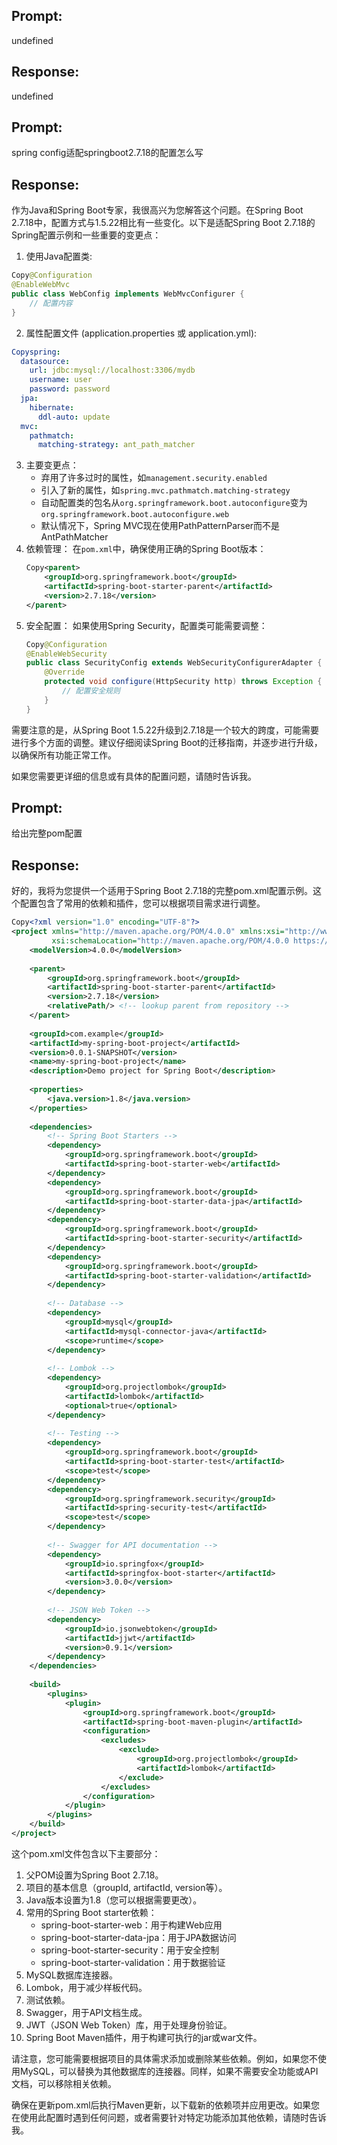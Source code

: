 ## Prompt:
undefined

## Response:
undefined

## Prompt:
spring config适配springboot2.7.18的配置怎么写

## Response:
作为Java和Spring Boot专家，我很高兴为您解答这个问题。在Spring Boot 2.7.18中，配置方式与1.5.22相比有一些变化。以下是适配Spring Boot 2.7.18的Spring配置示例和一些重要的变更点：

1. 使用Java配置类:

```java
Copy@Configuration
@EnableWebMvc
public class WebConfig implements WebMvcConfigurer {
    // 配置内容
}
```

2. 属性配置文件 (application.properties 或 application.yml):

```yaml
Copyspring:
  datasource:
    url: jdbc:mysql://localhost:3306/mydb
    username: user
    password: password
  jpa:
    hibernate:
      ddl-auto: update
  mvc:
    pathmatch:
      matching-strategy: ant_path_matcher
```

3. 主要变更点：
   * 弃用了许多过时的属性，如`management.security.enabled`
   * 引入了新的属性，如`spring.mvc.pathmatch.matching-strategy`
   * 自动配置类的包名从`org.springframework.boot.autoconfigure`变为`org.springframework.boot.autoconfigure.web`
   * 默认情况下，Spring MVC现在使用PathPatternParser而不是AntPathMatcher
4. 依赖管理： 在`pom.xml`中，确保使用正确的Spring Boot版本：
   ```xml
   Copy<parent>
       <groupId>org.springframework.boot</groupId>
       <artifactId>spring-boot-starter-parent</artifactId>
       <version>2.7.18</version>
   </parent>
   ```
5. 安全配置： 如果使用Spring Security，配置类可能需要调整：
   ```java
   Copy@Configuration
   @EnableWebSecurity
   public class SecurityConfig extends WebSecurityConfigurerAdapter {
       @Override
       protected void configure(HttpSecurity http) throws Exception {
           // 配置安全规则
       }
   }
   ```

需要注意的是，从Spring Boot 1.5.22升级到2.7.18是一个较大的跨度，可能需要进行多个方面的调整。建议仔细阅读Spring Boot的迁移指南，并逐步进行升级，以确保所有功能正常工作。

如果您需要更详细的信息或有具体的配置问题，请随时告诉我。

## Prompt:
给出完整pom配置

## Response:
好的，我将为您提供一个适用于Spring Boot 2.7.18的完整pom.xml配置示例。这个配置包含了常用的依赖和插件，您可以根据项目需求进行调整。

```xml
Copy<?xml version="1.0" encoding="UTF-8"?>
<project xmlns="http://maven.apache.org/POM/4.0.0" xmlns:xsi="http://www.w3.org/2001/XMLSchema-instance"
         xsi:schemaLocation="http://maven.apache.org/POM/4.0.0 https://maven.apache.org/xsd/maven-4.0.0.xsd">
    <modelVersion>4.0.0</modelVersion>
    
    <parent>
        <groupId>org.springframework.boot</groupId>
        <artifactId>spring-boot-starter-parent</artifactId>
        <version>2.7.18</version>
        <relativePath/> <!-- lookup parent from repository -->
    </parent>
    
    <groupId>com.example</groupId>
    <artifactId>my-spring-boot-project</artifactId>
    <version>0.0.1-SNAPSHOT</version>
    <name>my-spring-boot-project</name>
    <description>Demo project for Spring Boot</description>
    
    <properties>
        <java.version>1.8</java.version>
    </properties>
    
    <dependencies>
        <!-- Spring Boot Starters -->
        <dependency>
            <groupId>org.springframework.boot</groupId>
            <artifactId>spring-boot-starter-web</artifactId>
        </dependency>
        <dependency>
            <groupId>org.springframework.boot</groupId>
            <artifactId>spring-boot-starter-data-jpa</artifactId>
        </dependency>
        <dependency>
            <groupId>org.springframework.boot</groupId>
            <artifactId>spring-boot-starter-security</artifactId>
        </dependency>
        <dependency>
            <groupId>org.springframework.boot</groupId>
            <artifactId>spring-boot-starter-validation</artifactId>
        </dependency>
        
        <!-- Database -->
        <dependency>
            <groupId>mysql</groupId>
            <artifactId>mysql-connector-java</artifactId>
            <scope>runtime</scope>
        </dependency>
        
        <!-- Lombok -->
        <dependency>
            <groupId>org.projectlombok</groupId>
            <artifactId>lombok</artifactId>
            <optional>true</optional>
        </dependency>
        
        <!-- Testing -->
        <dependency>
            <groupId>org.springframework.boot</groupId>
            <artifactId>spring-boot-starter-test</artifactId>
            <scope>test</scope>
        </dependency>
        <dependency>
            <groupId>org.springframework.security</groupId>
            <artifactId>spring-security-test</artifactId>
            <scope>test</scope>
        </dependency>
        
        <!-- Swagger for API documentation -->
        <dependency>
            <groupId>io.springfox</groupId>
            <artifactId>springfox-boot-starter</artifactId>
            <version>3.0.0</version>
        </dependency>
        
        <!-- JSON Web Token -->
        <dependency>
            <groupId>io.jsonwebtoken</groupId>
            <artifactId>jjwt</artifactId>
            <version>0.9.1</version>
        </dependency>
    </dependencies>
    
    <build>
        <plugins>
            <plugin>
                <groupId>org.springframework.boot</groupId>
                <artifactId>spring-boot-maven-plugin</artifactId>
                <configuration>
                    <excludes>
                        <exclude>
                            <groupId>org.projectlombok</groupId>
                            <artifactId>lombok</artifactId>
                        </exclude>
                    </excludes>
                </configuration>
            </plugin>
        </plugins>
    </build>
</project>
```

这个pom.xml文件包含以下主要部分：

1. 父POM设置为Spring Boot 2.7.18。
2. 项目的基本信息（groupId, artifactId, version等）。
3. Java版本设置为1.8（您可以根据需要更改）。
4. 常用的Spring Boot starter依赖：
   * spring-boot-starter-web：用于构建Web应用
   * spring-boot-starter-data-jpa：用于JPA数据访问
   * spring-boot-starter-security：用于安全控制
   * spring-boot-starter-validation：用于数据验证
5. MySQL数据库连接器。
6. Lombok，用于减少样板代码。
7. 测试依赖。
8. Swagger，用于API文档生成。
9. JWT（JSON Web Token）库，用于处理身份验证。
10. Spring Boot Maven插件，用于构建可执行的jar或war文件。

请注意，您可能需要根据项目的具体需求添加或删除某些依赖。例如，如果您不使用MySQL，可以替换为其他数据库的连接器。同样，如果不需要安全功能或API文档，可以移除相关依赖。

确保在更新pom.xml后执行Maven更新，以下载新的依赖项并应用更改。如果您在使用此配置时遇到任何问题，或者需要针对特定功能添加其他依赖，请随时告诉我。

